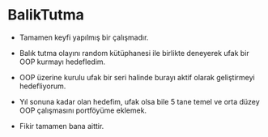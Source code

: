 # BalikTutma
- Tamamen keyfi yapılmış bir çalışmadır.

- Balık tutma olayını random kütüphanesi ile birlikte deneyerek ufak bir OOP kurmayı hedefledim.

- OOP üzerine kurulu ufak bir seri halinde burayı aktif olarak geliştirmeyi hedefliyorum.

- Yıl sonuna kadar olan hedefim, ufak olsa bile 5 tane temel ve orta düzey OOP çalışmasını portföyüme eklemek. 

- Fikir tamamen bana aittir. 

